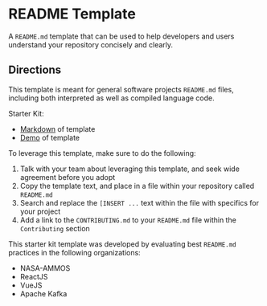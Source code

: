# README Template

A `README.md` template that can be used to help developers and users understand your repository concisely and clearly. 

## Directions

This template is meant for general software projects `README.md` files, including both interpreted as well as compiled language code. 

Starter Kit:
- [Markdown](./README.txt) of template
- [Demo](https://github.com/riverma/terraformly/blob/main/README.md) of template

To leverage this template, make sure to do the following:
1. Talk with your team about leveraging this template, and seek wide agreement before you adopt
2. Copy the template text, and place in a file within your repository called `README.md` 
3. Search and replace the `[INSERT ...` text within the file with specifics for your project
4. Add a link to the `CONTRIBUTING.md` to your `README.md` file within the `Contributing` section

This starter kit template was developed by evaluating best `README.md` practices in the following organizations:
- NASA-AMMOS
- ReactJS 
- VueJS
- Apache Kafka